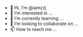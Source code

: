 - 👋 Hi, I’m @iamzzj
- 👀 I’m interested in ...
- 🌱 I’m currently learning ...
- 💞️ I’m looking to collaborate on ...
- 📫 How to reach me ...

<!---
iamzzj/iamzzj is a ✨ special ✨ repository because its `README.md` (this file) appears on your GitHub profile.
You can click the Preview link to take a look at your changes.
--->
